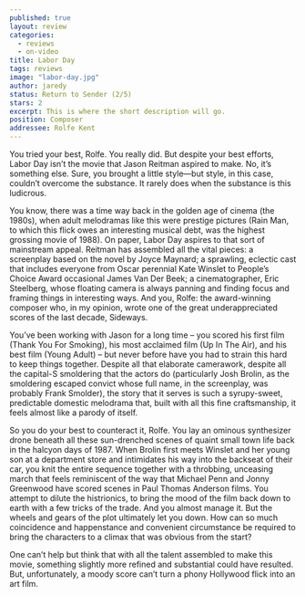 ```yaml
---
published: true
layout: review
categories: 
  - reviews
  - on-video
title: Labor Day
tags: reviews
image: "labor-day.jpg"
author: jaredy
status: Return to Sender (2/5)
stars: 2
excerpt: This is where the short description will go.
position: Composer
addressee: Rolfe Kent
---
```


You tried your best, Rolfe. You really did. But despite your best efforts, Labor Day isn’t the movie that Jason Reitman aspired to make. No, it’s something else. Sure, you brought a little style—but style, in this case, couldn’t overcome the substance. It rarely does when the substance is this ludicrous. 

You know, there was a time way back in the golden age of cinema (the 1980s), when adult melodramas like this were prestige pictures (Rain Man, to which this flick owes an interesting musical debt, was the highest grossing movie of 1988). On paper, Labor Day aspires to that sort of mainstream appeal. Reitman has assembled all the vital pieces: a screenplay based on the novel by Joyce Maynard; a sprawling, eclectic cast that includes everyone from Oscar perennial Kate Winslet to People’s Choice Award occasional James Van Der Beek; a cinematographer, Eric Steelberg, whose floating camera is always panning and finding focus and framing things in interesting ways. And you, Rolfe: the award-winning composer who, in my opinion, wrote one of the great underappreciated scores of the last decade, Sideways. 

You’ve been working with Jason for a long time – you scored his first film (Thank You For Smoking), his most acclaimed film (Up In The Air), and his best film (Young Adult) – but never before have you had to strain this hard to keep things together. Despite all that elaborate camerawork, despite all the capital-S smoldering that the actors do (particularly Josh Brolin, as the smoldering escaped convict whose full name, in the screenplay, was probably Frank Smolder), the story that it serves is such a syrupy-sweet, predictable domestic melodrama that, built with all this fine craftsmanship, it feels almost like a parody of itself.

So you do your best to counteract it, Rolfe. You lay an ominous synthesizer drone beneath all these sun-drenched scenes of quaint small town life back in the halcyon days of 1987. When Brolin first meets Winslet and her young son at a department store and intimidates his way into the backseat of their car, you knit the entire sequence together with a throbbing, unceasing march that feels reminiscent of the way that Michael Penn and Jonny Greenwood have scored scenes in Paul Thomas Anderson films. You attempt to dilute the histrionics, to bring the mood of the film back down to earth with a few tricks of the trade. And you almost manage it. But the wheels and gears of the plot ultimately let you down. How can so much coincidence and happenstance and convenient circumstance be required to bring the characters to a climax that was obvious from the start?  

One can’t help but think that with all the talent assembled to make this movie, something slightly more refined and substantial could have resulted. But, unfortunately, a moody score can’t turn a phony Hollywood flick into an art film.
